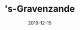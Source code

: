---
date: 2019-12-15
plaats: "'s-Gravenzande"
naam: "'s-Gravenzande"
title: "'s-Gravenzande"
afbeelding: "/images/.jpg"
tags: ["verdwenenmolens"]
---